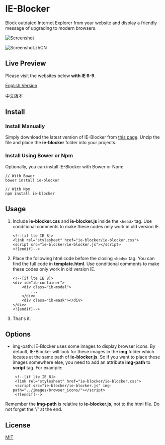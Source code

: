 # IE-Blocker
Block outdated Internet Explorer from your website and display a friendly message of upgrading to modern browsers.

![Screenshot][1]

![Screenshot.zhCN][2]

## Live Preview

Please visit the websites below **with IE 6-9**. 

[English Version][3]

[中文版本][4]

## Install

### Install Manually
Simply download the latest version of IE-Blocker from [this page][5]. Unzip the file and place the **ie-blocker** folder into your projects.

### Install Using Bower or Npm
Optionally, you can install IE-Blocker with Bower or Npm:

    // With Bower
    bower install ie-blocker
    
    // With Npm
    npm install ie-blocker

## Usage

 1. Include **ie-blocker.css** and **ie-blocker.js** inside the `<head>` tag. Use conditional comments to make these codes only work in old version IE.

        <!--[if lte IE 8]>
        <link rel="stylesheet" href="ie-blocker/ie-blocker.css">
        <script src="ie-blocker/ie-blocker.js"></script>
        <![endif]-->

 2. Place the following html code before the closing `<body>` tag. You can find the full code in **template.html**. Use conditional comments to make these codes only work in old version IE.

        <!--[if lte IE 8]>
        <div id="ib-container">
            <div class="ib-modal">
                ...
            </div>
            <div class="ib-mask"></div>
        </div>
        <![endif]-->
    
 3. That's it.

## Options

 - img-path:
IE-Blocker uses some images to display browser icons. By default, IE-Blocker will look for these images in the **img** folder which locates at the same path of **ie-blocker.js**.
So if you want to place these images somewhere else, you need to add an attribute **img-path** to **script** tag. For example:

        <!--[if lte IE 8]>
        <link rel="stylesheet" href="ie-blocker/ie-blocker.css">
        <script src="ie-blocker/ie-blocker.js" img-path="../images/browser_icons/"></script>
        <![endif]-->
Remember the **img-path** is relative to **ie-blocker.js**, not to the html file.
Do not forget the '/' at the end.

## License
[MIT][6]


  [1]: https://raw.githubusercontent.com/panteng/ie-blocker/master/screenshot.png
  [2]: https://raw.githubusercontent.com/panteng/ie-blocker/master/screenshot.zhCN.png
  [3]: http://panteng.me/demos/ie-blocker/demo.html
  [4]: http://panteng.me/demos/ie-blocker/demo.zhCN.html
  [5]: https://github.com/panteng/ie-blocker/releases
  [6]: http://opensource.org/licenses/mit-license.html
